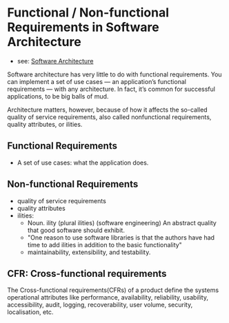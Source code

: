 # Functional / Non-functional Requirements in Software Architecture
- see: [Software Architecture](/pages/software-architecture.md)

Software architecture has very little to do with functional requirements.
You can implement a set of use cases — an application’s functional requirements — with any architecture.
In fact, it’s common for successful applications, to be big balls of mud.

Architecture matters, however, because of how it affects the so-called quality of service requirements, also called nonfunctional requirements, quality attributes, or ilities.

## Functional Requirements
- A set of use cases: what the application does.

## Non-functional Requirements
- quality of service requirements
- quality attributes
- ilities:
  - Noun. ility (plural ilities) (software engineering) An abstract quality that good software should exhibit.
  - "One reason to use software libraries is that the authors have had time to add ilities in addition to the basic functionality"
  - maintainability, extensibility, and testability.

## CFR: Cross-functional requirements
The Cross-functional requirements(CFRs) of a product define the systems operational attributes like performance, availability, reliability, usability, accessibility, audit, logging, recoverability, user volume, security, localisation, etc.
